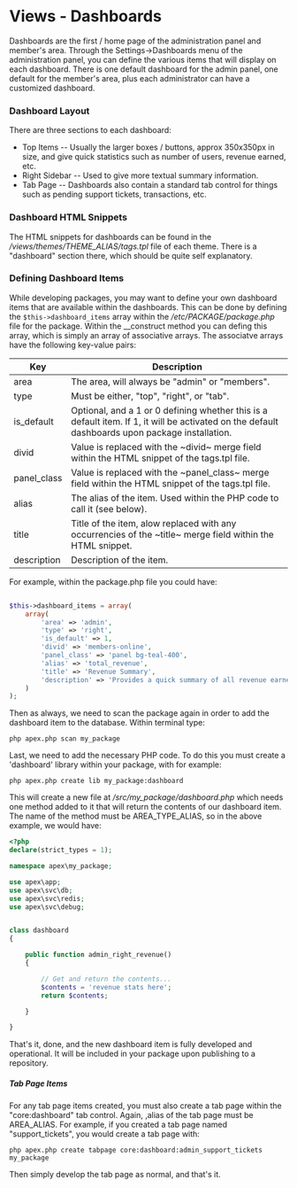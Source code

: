 
# Views - Dashboards

Dashboards are the first / home page of the administration panel and member's area.  Through the Settings->Dashboards 
menu of the administration panel, you can define the various items that will display on each dashboard.  There is one 
default dashboard for the admin panel, one default for the member's area, plus each administrator can have a customized dashboard.


### Dashboard Layout

There are three sections to each dashboard:

* Top Items -- Usually the larger boxes / buttons, approx 350x350px in size, and give quick statistics such as number of users, revenue earned, etc.
* Right Sidebar -- Used to give more textual summary information.
* Tab Page -- Dashboards also contain a standard tab control for things such as pending support tickets, transactions, etc.


### Dashboard HTML Snippets

The HTML snippets for dashboards can be found in the */views/themes/THEME_ALIAS/tags.tpl* file of each theme.  There 
is a "dashboard" section there, which should be quite self explanatory.


### Defining Dashboard Items

While developing packages, you may want to define your own dashboard items that are available within the 
dashboards.  This can be done by defining the `$this->dashboard_items` array within the 
*/etc/PACKAGE/package.php* file for the package.  Within the __construct method you can defing this array, which is 
simply an array of associative arrays.  The associatve arrays have the following key-value pairs:

Key | Description
------------- |------------- 
area | The area, will always be "admin" or "members".
type | Must be either, "top", "right", or "tab".
is_default | Optional, and a 1 or 0 defining whether this is a default item.  If 1, it will be activated on the default dashboards upon package installation.
divid | Value is replaced with the ~divid~ merge field within the HTML snippet of the tags.tpl file.
panel_class | Value is replaced with the ~panel_class~ merge field within the HTML snippet of the tags.tpl file.
alias | The alias of the item.  Used within the PHP code to call it (see below).
title | Title of the item, alow replaced with any occurrencies of the ~title~ merge field within the HTML snippet.
description | Description of the item.


For example, within the package.php file you could have:

~~~php

$this->dashboard_items = array(
    array(
        'area' => 'admin', 
        'type' => 'right', 
        'is_default' => 1, 
        'divid' => 'members-online',  
        'panel_class' => 'panel bg-teal-400', 
        'alias' => 'total_revenue', 
        'title' => 'Revenue Summary', 
        'description' => 'Provides a quick summary of all revenue earned.'
    )
);
~~~


Then as always, we need to scan the package again in order to add the dashboard item to the database.  Within terminal type:

`php apex.php scan my_package`


Last, we need to add the necessary PHP code.  To do this you must create a 'dashboard' library within your package, with for example:

`php apex.php create lib my_package:dashboard`

This will create a new file at */src/my_package/dashboard.php* which needs one method added to it that will return the contents of 
our dashboard item.  The name of the method must be AREA_TYPE_ALIAS, so in the above example, we would have:

~~~php
<?php
declare(strict_types = 1);

namespace apex\my_package;

use apex\app;
use apex\svc\db;
use apex\svc\redis;
use apex\svc\debug;


class dashboard
{

    public function admin_right_revenue()
    {

        // Get and return the contents...
        $contents = 'revenue stats here';
        return $contents;

    }

}

~~~

That's it, done, and the new dashboard item is fully developed and operational.  It will be included in your package upon publishing to a repository.


##### Tab Page Items

For any tab page items created, you must also create a tab page within the "core:dashboard" tab control.  Again, ,alias of the tab page must be AREA_ALIAS.  For 
example, if you created a tab page named "support_tickets", you would create a tab page with:

`php apex.php create tabpage core:dashboard:admin_support_tickets my_package`

Then simply develop the tab page as normal, and that's it.






